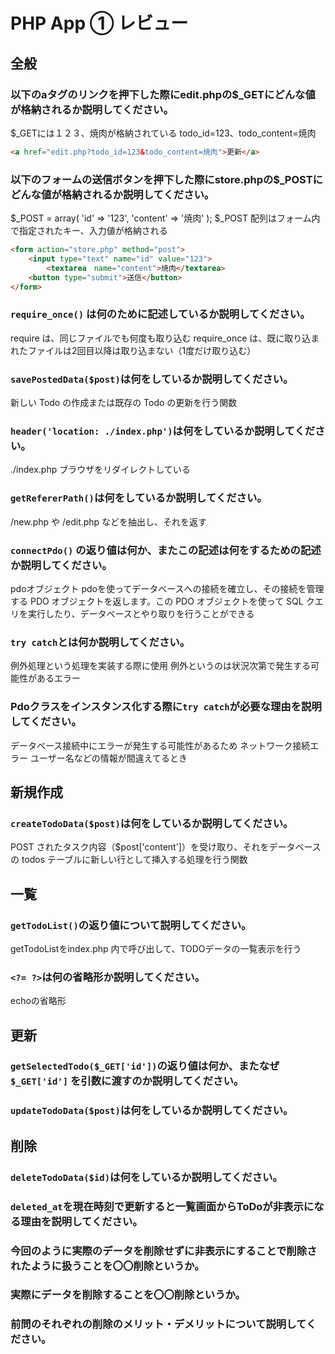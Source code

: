 # PHP App ① レビュー

## 全般

### 以下のaタグのリンクを押下した際にedit.phpの$_GETにどんな値が格納されるか説明してください。
$_GETには１２３、焼肉が格納されている
todo_id=123、todo_content=焼肉


```html
<a href="edit.php?todo_id=123&todo_content=焼肉">更新</a>
```

### 以下のフォームの送信ボタンを押下した際にstore.phpの$_POSTにどんな値が格納されるか説明してください。
$_POST = array(
    'id' => '123',
    'content' => '焼肉'
);
$_POST 配列はフォーム内で指定されたキー、入力値が格納される

```html
<form action="store.php" method="post">
    <input type="text" name="id" value="123">
		<textarea　name="content">焼肉</textarea>
    <button type="submit">送信</button>
</form>
```

### `require_once()` は何のために記述しているか説明してください。
require は、同じファイルでも何度も取り込む
require_once は、既に取り込まれたファイルは2回目以降は取り込まない（1度だけ取り込む）

### `savePostedData($post)`は何をしているか説明してください。
新しい Todo の作成または既存の Todo の更新を行う関数

### `header('location: ./index.php')`は何をしているか説明してください。
./index.php ブラウザをリダイレクトしている

### `getRefererPath()`は何をしているか説明してください。
/new.php や /edit.php などを抽出し、それを返す

### `connectPdo()` の返り値は何か、またこの記述は何をするための記述か説明してください。
pdoオブジェクト
pdoを使ってデータベースへの接続を確立し、その接続を管理する PDO オブジェクトを返します。この PDO オブジェクトを使って SQL クエリを実行したり、データベースとやり取りを行うことができる

### `try catch`とは何か説明してください。
例外処理という処理を実装する際に使用
例外というのは状況次第で発生する可能性があるエラー

### Pdoクラスをインスタンス化する際に`try catch`が必要な理由を説明してください。
データベース接続中にエラーが発生する可能性があるため
ネットワーク接続エラー
ユーザー名などの情報が間違えてるとき

## 新規作成

### `createTodoData($post)`は何をしているか説明してください。
POST されたタスク内容（$post['content']）を受け取り、それをデータベースの todos テーブルに新しい行として挿入する処理を行う関数

## 一覧

### `getTodoList()`の返り値について説明してください。
getTodoListをindex.php 内で呼び出して、TODOデータの一覧表示を行う

### `<?= ?>`は何の省略形か説明してください。
echoの省略形
<?php echo ; ?>

## 更新

### `getSelectedTodo($_GET['id'])`の返り値は何か、またなぜ`$_GET['id']` を引数に渡すのか説明してください。

### `updateTodoData($post)`は何をしているか説明してください。

## 削除

### `deleteTodoData($id)`は何をしているか説明してください。

### `deleted_at`を現在時刻で更新すると一覧画面からToDoが非表示になる理由を説明してください。

### 今回のように実際のデータを削除せずに非表示にすることで削除されたように扱うことを〇〇削除というか。

### 実際にデータを削除することを〇〇削除というか。

### 前問のそれぞれの削除のメリット・デメリットについて説明してください。